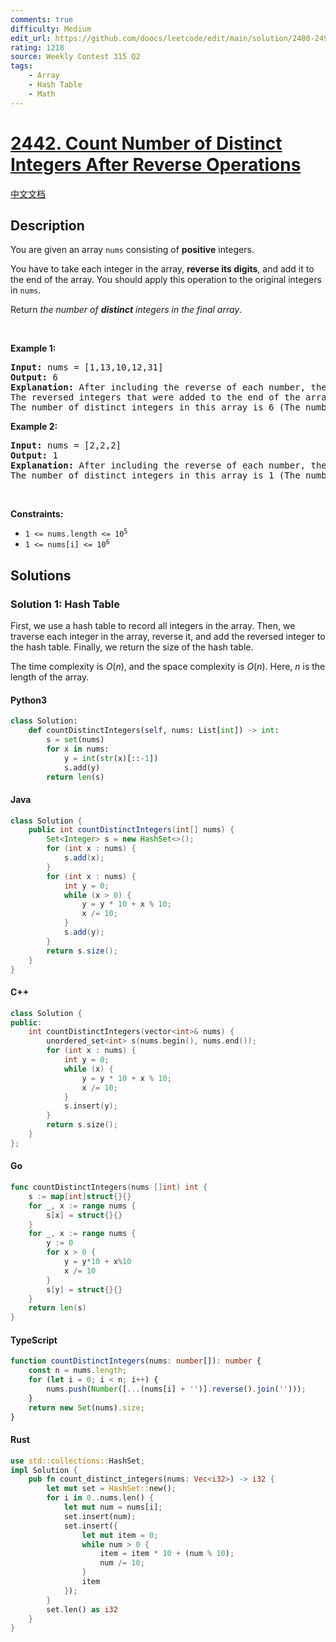 ```yaml
---
comments: true
difficulty: Medium
edit_url: https://github.com/doocs/leetcode/edit/main/solution/2400-2499/2442.Count%20Number%20of%20Distinct%20Integers%20After%20Reverse%20Operations/README_EN.md
rating: 1218
source: Weekly Contest 315 Q2
tags:
    - Array
    - Hash Table
    - Math
---
```


<!-- problem:start -->

# [2442. Count Number of Distinct Integers After Reverse Operations](https://leetcode.com/problems/count-number-of-distinct-integers-after-reverse-operations)

[中文文档](/solution/2400-2499/2442.Count%20Number%20of%20Distinct%20Integers%20After%20Reverse%20Operations/README.md)

## Description

<!-- description:start -->

<p>You are given an array <code>nums</code> consisting of <strong>positive</strong> integers.</p>

<p>You have to take each integer in the array, <strong>reverse its digits</strong>, and add it to the end of the array. You should apply this operation to the original integers in <code>nums</code>.</p>

<p>Return <em>the number of <strong>distinct</strong> integers in the final array</em>.</p>

<p>&nbsp;</p>
<p><strong class="example">Example 1:</strong></p>

<pre>
<strong>Input:</strong> nums = [1,13,10,12,31]
<strong>Output:</strong> 6
<strong>Explanation:</strong> After including the reverse of each number, the resulting array is [1,13,10,12,31,<u>1,31,1,21,13</u>].
The reversed integers that were added to the end of the array are underlined. Note that for the integer 10, after reversing it, it becomes 01 which is just 1.
The number of distinct integers in this array is 6 (The numbers 1, 10, 12, 13, 21, and 31).</pre>

<p><strong class="example">Example 2:</strong></p>

<pre>
<strong>Input:</strong> nums = [2,2,2]
<strong>Output:</strong> 1
<strong>Explanation:</strong> After including the reverse of each number, the resulting array is [2,2,2,<u>2,2,2</u>].
The number of distinct integers in this array is 1 (The number 2).
</pre>

<p>&nbsp;</p>
<p><strong>Constraints:</strong></p>

<ul>
	<li><code>1 &lt;= nums.length &lt;= 10<sup>5</sup></code></li>
	<li><code>1 &lt;= nums[i] &lt;= 10<sup>6</sup></code></li>
</ul>

<!-- description:end -->

## Solutions

<!-- solution:start -->

### Solution 1: Hash Table

First, we use a hash table to record all integers in the array. Then, we traverse each integer in the array, reverse it, and add the reversed integer to the hash table. Finally, we return the size of the hash table.

The time complexity is $O(n)$, and the space complexity is $O(n)$. Here, $n$ is the length of the array.

<!-- tabs:start -->

#### Python3

```python
class Solution:
    def countDistinctIntegers(self, nums: List[int]) -> int:
        s = set(nums)
        for x in nums:
            y = int(str(x)[::-1])
            s.add(y)
        return len(s)
```

#### Java

```java
class Solution {
    public int countDistinctIntegers(int[] nums) {
        Set<Integer> s = new HashSet<>();
        for (int x : nums) {
            s.add(x);
        }
        for (int x : nums) {
            int y = 0;
            while (x > 0) {
                y = y * 10 + x % 10;
                x /= 10;
            }
            s.add(y);
        }
        return s.size();
    }
}
```

#### C++

```cpp
class Solution {
public:
    int countDistinctIntegers(vector<int>& nums) {
        unordered_set<int> s(nums.begin(), nums.end());
        for (int x : nums) {
            int y = 0;
            while (x) {
                y = y * 10 + x % 10;
                x /= 10;
            }
            s.insert(y);
        }
        return s.size();
    }
};
```

#### Go

```go
func countDistinctIntegers(nums []int) int {
	s := map[int]struct{}{}
	for _, x := range nums {
		s[x] = struct{}{}
	}
	for _, x := range nums {
		y := 0
		for x > 0 {
			y = y*10 + x%10
			x /= 10
		}
		s[y] = struct{}{}
	}
	return len(s)
}
```

#### TypeScript

```ts
function countDistinctIntegers(nums: number[]): number {
    const n = nums.length;
    for (let i = 0; i < n; i++) {
        nums.push(Number([...(nums[i] + '')].reverse().join('')));
    }
    return new Set(nums).size;
}
```

#### Rust

```rust
use std::collections::HashSet;
impl Solution {
    pub fn count_distinct_integers(nums: Vec<i32>) -> i32 {
        let mut set = HashSet::new();
        for i in 0..nums.len() {
            let mut num = nums[i];
            set.insert(num);
            set.insert({
                let mut item = 0;
                while num > 0 {
                    item = item * 10 + (num % 10);
                    num /= 10;
                }
                item
            });
        }
        set.len() as i32
    }
}
```

<!-- tabs:end -->

<!-- solution:end -->

<!-- problem:end -->
